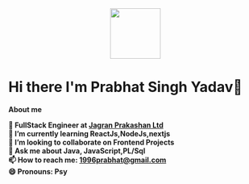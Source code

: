 <div id="header" align="center">
  <img src="https://media.giphy.com/media/M9gbBd9nbDrOTu1Mqx/giphy.gif" width="100"/>
</div>

<h1>Hi there I'm Prabhat Singh Yadav👋</h1>
  
**About me**

<b>🔭 FullStack Engineer at [Jagran Prakashan Ltd](https://jplcorp.in) <br>
🌱 I’m currently learning  ReactJs,NodeJs,nextjs <br>
👯 I’m looking to collaborate on Frontend Projects <br>
💬 Ask me about Java, JavaScript,PL/Sql <br>
📫 How to reach me:  1996prabhat@gmail.com<br>
😄 Pronouns: Psy <br>

